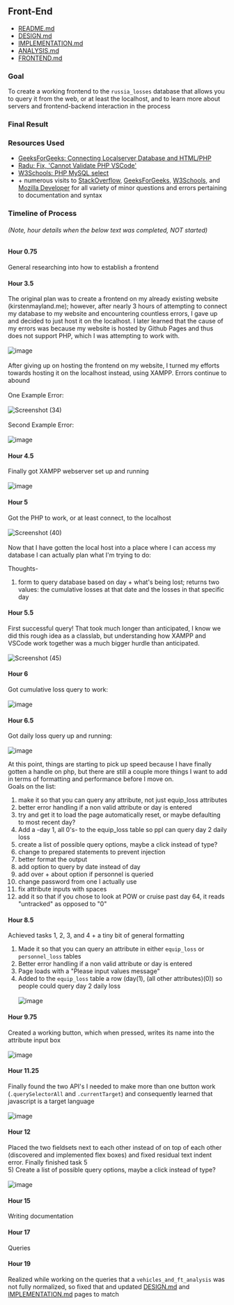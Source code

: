 ## Front-End
- [README.md](README.md)
- [DESIGN.md](DESIGN.md)
- [IMPLEMENTATION.md](IMPLEMENTATION.md)
- [ANALYSIS.md](ANALYSIS.md)
- [FRONTEND.md](FRONTEND.md)
### Goal
To create a working frontend to the `russia_losses` database that allows you to query it from the web, or at least the localhost, and to learn more about servers and frontend-backend interaction in the process
### Final Result

### Resources Used
-  [GeeksForGeeks: Connecting Localserver Database and HTML/PHP](https://www.geeksforgeeks.org/how-to-fetch-data-from-localserver-database-and-display-on-html-table-using-php/#)
- [Radu: Fix, 'Cannot Validate PHP VSCode'](https://radu.link/fix-cannot-validate-php-vs-code/)
- [W3Schools: PHP MySQL select](https://www.w3schools.com/php/php_mysql_select.asp)
- \+ numerous visits to [StackOverflow](https://stackoverflow.com/), [GeeksForGeeks](https://www.geeksforgeeks.org/), [W3Schools](https://www.w3schools.com/), and [Mozilla Developer](https://developer.mozilla.org/en-US/) for all variety of minor questions and errors pertaining to documentation and syntax

### Timeline of Process
###### (Note, hour details when the below text was completed, NOT started)
#### Hour 0.75
General researching into how to establish a frontend

#### Hour 3.5
The original plan was to create a frontend on my already existing website (kirstenmayland.me); however, after nearly 3 hours of attempting to connect my database to my website and encountering countless errors, I gave up and decided to just host it on the localhost. I later learned that the cause of my errors was because my website is hosted by Github Pages and thus does not support PHP, which I was attempting to work with.    
&nbsp;\
![image](https://github.com/KirstenMayland/cs61databases/assets/102620915/4d7dfb3b-693a-41bf-b7af-42956ac1783e)  
&nbsp;\
After giving up on hosting the frontend on my website, I turned my efforts towards hosting it on the localhost instead, using XAMPP. Errors continue to abound  
&nbsp;\
One Example Error:  
&nbsp;\
![Screenshot (34)](https://github.com/KirstenMayland/cs61databases/assets/102620915/ed4e3faa-262b-42b8-9f0d-4e75e10c67cf)  
&nbsp;\
Second Example Error:  
&nbsp;\
![image](https://github.com/KirstenMayland/cs61databases/assets/102620915/924eea3f-4e8a-4a50-b5e6-8384a9b8ad6d)

#### Hour 4.5
Finally got XAMPP webserver set up and running  
&nbsp;\
![image](https://github.com/KirstenMayland/cs61databases/assets/102620915/4d1769f5-6866-4f23-a9a8-b72b5b299a43)

#### Hour 5
Got the PHP to work, or at least connect, to the localhost  
&nbsp;\
![Screenshot (40)](https://github.com/KirstenMayland/cs61databases/assets/102620915/b0bf0c60-2b09-4e43-9f7d-7fa9b5409001)  
&nbsp;\
Now that I have gotten the local host into a place where I can access my database I can actually plan what I'm trying to do:  

Thoughts-  
1) form to query database based on day + what's being lost; returns two values: the cumulative losses at that date and the losses in that specific day 

#### Hour 5.5
First successful query! That took much longer than anticipated, I know we did this rough idea as a classlab, but understanding how XAMPP and VSCode work together was a much bigger hurdle than anticipated.  
&nbsp;\
![Screenshot (45)](https://github.com/KirstenMayland/cs61databases/assets/102620915/70665f89-a221-49e1-bccb-ed42a2e11094)

#### Hour 6
Got cumulative loss query to work:  
&nbsp;\
![image](https://github.com/KirstenMayland/cs61databases/assets/102620915/9177a0a6-ca07-4d98-9bd3-1a52ae74a7bc)

#### Hour 6.5
Got daily loss query up and running:  
&nbsp;\
![image](https://github.com/KirstenMayland/cs61databases/assets/102620915/dc9a314d-0101-4810-a8e1-51cdb131f799)

At this point, things are starting to pick up speed because I have finally gotten a handle on php, but there are still a couple more things I want to add in terms of formatting and performance before I move on.  
Goals on the list:  
1) make it so that you can query any attribute, not just equip_loss attributes
2) better error handling if a non valid attribute or day is entered
3) try and get it to load the page automatically reset, or maybe defaulting to most recent day?
4) Add a -day 1, all 0's- to the equip_loss table so ppl can query day 2 daily loss
5) create a list of possible query options, maybe a click instead of type?
6) change to prepared statements to prevent injection
7) better format the output
8) add option to query by date instead of day
9) add over + about option if personnel is queried
10) change password from one I actually use
11) fix attribute inputs with spaces
12) add it so that if you chose to look at POW or cruise past day 64, it reads "untracked" as opposed to "0"

#### Hour 8.5
Achieved tasks 1, 2, 3, and 4 + a tiny bit of general formatting
1) Made it so that you can query an attribute in either `equip_loss` or `personnel_loss` tables
2) Better error handling if a non valid attribute or day is entered
3) Page loads with a "Please input values message"
4) Added to the `equip_loss` table a row (day(1), (all other attributes)(0)) so people could query day 2 daily loss  
&nbsp;\
![image](https://github.com/KirstenMayland/cs61databases/assets/102620915/442892cd-9e5a-4ee7-be17-1314b7791d13)  
  
#### Hour 9.75
Created a working button, which when pressed, writes its name into the attribute input box  
&nbsp;\
![image](https://github.com/KirstenMayland/cs61databases/assets/102620915/a7ac0562-6a7f-4dd3-823f-ab64a9d457ce)

#### Hour 11.25
Finally found the two API's I needed to make more than one button work (`.querySelectorAll` and `.currentTarget`) and consequently learned that javascript is a target language  
&nbsp;\
![image](https://github.com/KirstenMayland/cs61databases/assets/102620915/f2fdf86f-a416-4fa3-a1e2-327f9442545f)

#### Hour 12
Placed the two fieldsets next to each other instead of on top of each other (discovered and implemented flex boxes) and fixed residual text indent error. Finally finished task 5  
5) Create a list of possible query options, maybe a click instead of type?  
&nbsp;\
![image](https://github.com/KirstenMayland/cs61databases/assets/102620915/534aa016-8a02-4e78-aa0b-59172b95e8d5)

#### Hour 15
Writing documentation

#### Hour 17
Queries

#### Hour 19
Realized while working on the queries that a `vehicles_and_ft_analysis` was not fully normalized, so fixed that and updated [DESIGN.md](DESIGN.md) and [IMPLEMENTATION.md](IMPLEMENTATION.md) pages to match
